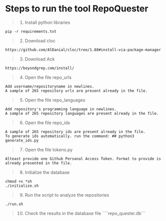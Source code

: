 # Steps to run the tool RepoQuester
> 1. Install python libraries
````
pip -r requirements.txt
````
> 2. Download cloc
````
https://github.com/AlDanial/cloc/tree/1.88#install-via-package-manager
````
> 3. Download Ack
```
https://beyondgrep.com/install/
```
> 4. Open the file repo_urls 
````
Add username/repositoryname in newlines. 
A sample of 265 repository urls are present already in the file.
````
> 5. Open the file repo_languages 
````
Add repository's programming language in newlines. 
A sample of 265 repository languages are present already in the file.
````
> 6. Open the file repo_ids 
````
A sample of 265 repository ids are present already in the file.
To generate ids automatically. run the command: ## python3 generate_ids.py
````
> 7. Open the file tokens.py 
````
Alteast provide one Github Personal Access Token. Format to provide is already presented in the file.
````

> 8. Initialize the database
````
chmod +x *sh
./initialize.sh
````
> 9. Run the script to analyze the repositories
````
./run.sh
````
> 10. Check the results in the database file ````repo_quester.db```


